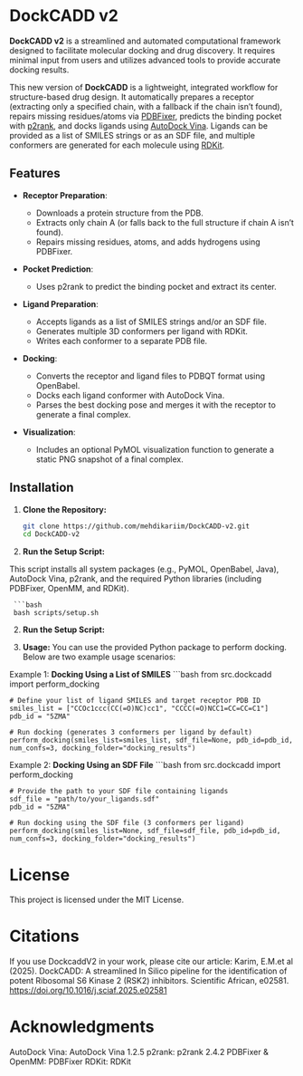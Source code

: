# DockCADD v2

**DockCADD v2** is a streamlined and automated computational framework designed to facilitate molecular docking and drug discovery. It requires minimal input from users and utilizes advanced tools to provide accurate docking results. 

This new version of **DockCADD** is a lightweight, integrated workflow for structure-based drug design. It automatically prepares a receptor (extracting only a specified chain, with a fallback if the chain isn’t found), repairs missing residues/atoms via [PDBFixer](https://github.com/openmm/pdbfixer), predicts the binding pocket with [p2rank](https://github.com/rdk/p2rank), and docks ligands using [AutoDock Vina](https://github.com/ccsb-scripps/AutoDock-Vina). Ligands can be provided as a list of SMILES strings or as an SDF file, and multiple conformers are generated for each molecule using [RDKit](https://www.rdkit.org/). 

## Features

- **Receptor Preparation**:  
  - Downloads a protein structure from the PDB.
  - Extracts only chain A (or falls back to the full structure if chain A isn’t found).
  - Repairs missing residues, atoms, and adds hydrogens using PDBFixer.

- **Pocket Prediction**:  
  - Uses p2rank to predict the binding pocket and extract its center.

- **Ligand Preparation**:  
  - Accepts ligands as a list of SMILES strings and/or an SDF file.
  - Generates multiple 3D conformers per ligand with RDKit.
  - Writes each conformer to a separate PDB file.

- **Docking**:  
  - Converts the receptor and ligand files to PDBQT format using OpenBabel.
  - Docks each ligand conformer with AutoDock Vina.
  - Parses the best docking pose and merges it with the receptor to generate a final complex.

- **Visualization**:  
  - Includes an optional PyMOL visualization function to generate a static PNG snapshot of a final complex.

## Installation

1. **Clone the Repository:**

   ```bash
   git clone https://github.com/mehdikariim/DockCADD-v2.git
   cd DockCADD-v2

2. **Run the Setup Script:**

This script installs all system packages (e.g., PyMOL, OpenBabel, Java), AutoDock Vina, p2rank, and the required Python libraries (including PDBFixer, OpenMM, and RDKit).

     ```bash
     bash scripts/setup.sh

2. **Run the Setup Script:**

3. **Usage:**
You can use the provided Python package to perform docking. Below are two example usage scenarios:

Example 1: **Docking Using a List of SMILES**
    ```bash
    from src.dockcadd import perform_docking

    # Define your list of ligand SMILES and target receptor PDB ID
    smiles_list = ["CCOc1ccc(CC(=O)NC)cc1", "CCCC(=O)NCC1=CC=CC=C1"]
    pdb_id = "5ZMA"

    # Run docking (generates 3 conformers per ligand by default)
    perform_docking(smiles_list=smiles_list, sdf_file=None, pdb_id=pdb_id, num_confs=3, docking_folder="docking_results")

Example 2: **Docking Using an SDF File**
    ```bash
    from src.dockcadd import perform_docking
    
    # Provide the path to your SDF file containing ligands
    sdf_file = "path/to/your_ligands.sdf"
    pdb_id = "5ZMA"
    
    # Run docking using the SDF file (3 conformers per ligand)
    perform_docking(smiles_list=None, sdf_file=sdf_file, pdb_id=pdb_id, num_confs=3, docking_folder="docking_results")


# License
This project is licensed under the MIT License.

# Citations
If you use DockcaddV2 in your work, please cite our article:
Karim, E.M.et al (2025). DockCADD: A streamlined In Silico pipeline for the identification of potent Ribosomal S6 Kinase 2 (RSK2) inhibitors. Scientific African, e02581.
https://doi.org/10.1016/j.sciaf.2025.e02581

# Acknowledgments
AutoDock Vina: AutoDock Vina 1.2.5
p2rank: p2rank 2.4.2
PDBFixer & OpenMM: PDBFixer
RDKit: RDKit


